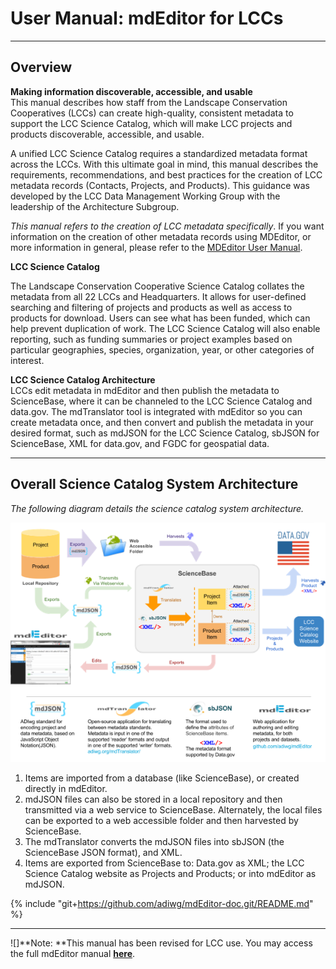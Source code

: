 # User Manual: mdEditor for LCCs

---

## **Overview**

**Making information discoverable, accessible, and usable**  
This manual describes how staff from the Landscape Conservation Cooperatives \(LCCs\) can create high-quality, consistent metadata to support the LCC Science Catalog, which will make LCC projects and products discoverable, accessible, and usable.

A unified LCC Science Catalog requires a standardized metadata format across the LCCs. With this ultimate goal in mind, this manual describes the requirements, recommendations, and best practices for the creation of LCC metadata records \(Contacts, Projects, and Products\). This guidance was developed by the LCC Data Management Working Group with the leadership of the Architecture Subgroup.

_This manual refers to the creation of LCC metadata specifically_. If you want information on the creation of other metadata records using MDEditor, or more information in general, please refer to the [MDEditor User Manual](https://adiwg.gitbooks.io/mdeditor/content/).

**LCC Science Catalog**

The Landscape Conservation Cooperative Science Catalog collates the metadata from all 22 LCCs and Headquarters. It allows for user-defined searching and filtering of projects and products as well as access to products for download. Users can see what has been funded, which can help prevent duplication of work. The LCC Science Catalog will also enable reporting, such as funding summaries or project examples based on particular geographies, species, organization, year, or other categories of interest.

**LCC Science Catalog Architecture**  
LCCs edit metadata in mdEditor and then publish the metadata to ScienceBase, where it can be channeled to the LCC Science Catalog and data.gov. The mdTranslator tool is integrated with mdEditor so you can create metadata once, and then convert and publish the metadata in your desired format, such as mdJSON for the LCC Science Catalog, sbJSON for ScienceBase, XML for data.gov, and FGDC for geospatial data.


---


## Overall Science Catalog System Architecture

_The following diagram details the science catalog system architecture._


![](/assets/science_catalog_system_architecture.png)
1. Items are imported from a database \(like ScienceBase\), or created directly in mdEditor.
2. mdJSON files can also be stored in a local repository and then transmitted via a web service to ScienceBase. Alternately, the  local files can be exported to a web accessible folder and then harvested by ScienceBase.
3. The mdTranslator converts the mdJSON files into sbJSON \(the ScienceBase JSON format\), and XML.
4. Items are exported from ScienceBase to: Data.gov as XML; the LCC Science Catalog website as Projects and Products; or into mdEditor as mdJSON.





{% include "git+https://github.com/adiwg/mdEditor-doc.git/README.md" %}

---
 ![]**Note: **This manual has been revised for LCC use. You may access the full mdEditor manual [**here**](https://adiwg.gitbooks.io/mdeditor/content/).
